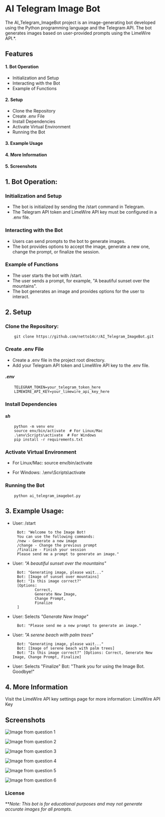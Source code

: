 # AI Telegram Image Bot
The AI_Telegram_ImageBot project is an image-generating bot developed using the Python programming language and the Telegram API. The bot generates images based on user-provided prompts using the LimeWire API.*.

## Features

#### 1. Bot Operation
- Initialization and Setup
- Interacting with the Bot
- Example of Functions
#### 2. Setup
- Clone the Repository
- Create .env File
- Install Dependencies
- Activate Virtual Environment
- Running the Bot
#### 3. Example Usage
#### 4. More Information
#### 5. Screenshots



## 1. Bot Operation:
### Initialization and Setup
- The bot is initialized by sending the /start command in Telegram.
- The Telegram API token and LimeWire API key must be configured in a .env file.

### Interacting with the Bot
- Users can send prompts to the bot to generate images.
- The bot provides options to accept the image, generate a new one, change the prompt, or finalize the session.

### Example of Functions
- The user starts the bot with /start.
- The user sends a prompt, for example, "A beautiful sunset over the mountains".
- The bot generates an image and provides options for the user to interact.


## 2. Setup
### Clone the Repository:
        git clone https://github.com/netto14cr/AI_Telegram_ImageBot.git


### Create .env File
- Create a .env file in the project root directory.
- Add your Telegram API token and LimeWire API key to the .env file.

#### *.env*
        TELEGRAM_TOKEN=your_telegram_token_here
        LIMEWIRE_API_KEY=your_limewire_api_key_here

### Install Dependencies
#### *sh*
        python -m venv env
        source env/bin/activate  # For Linux/Mac
        .\env\Scripts\activate  # For Windows
        pip install -r requirements.txt

### Activate Virtual Environment
- For Linux/Mac:
        source env/bin/activate

- For Windows:
        .\env\Scripts\activate

### Running the Bot
        python ai_telegram_imagebot.py

## 3. Example Usage:
- User: /start
        
        Bot: "Welcome to the Image Bot!
        You can use the following commands:
        /new - Generate a new image
        /change - Change the previous prompt
        /finalize - Finish your session
        Please send me a prompt to generate an image."

- User: *"A beautiful sunset over the mountains"*

        Bot: "Generating image, please wait..."
        Bot: [Image of sunset over mountains]
        Bot: "Is this image correct?" 
        [Options: 
                Correct, 
                Generate New Image, 
                Change Prompt, 
                Finalize
        ]

- User: Selects *"Generate New Image"*

        Bot: "Please send me a new prompt to generate an image."

- User: *"A serene beach with palm trees"*

        Bot: "Generating image, please wait..."
        Bot: [Image of serene beach with palm trees]
        Bot: "Is this image correct?" [Options: Correct, Generate New Image, Change Prompt, Finalize]

- User: Selects "Finalize"
        Bot: "Thank you for using the Image Bot. Goodbye!"


## 4. More Information

Visit the LimeWire API key settings page for more information: LimeWire API Key


## Screenshots

![Image from question 1](screenshots/screenshot1.png)

![Image from question 2](screenshots/screenshot2.png)

![Image from question 3](screenshots/screenshot3.png)

![Image from question 4](screenshots/screenshot4.png)

![Image from question 5](screenshots/screenshot5.png)

![Image from question 6](screenshots/screenshot6.png)



###  License
***Note: This bot is for educational purposes and may not generate accurate images for all prompts.*
